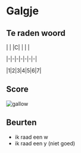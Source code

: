 # Galgje

## Te raden woord

| | |C| | | |

|-|-|-|-|-|-|-|

|1|2|3|4|5|6|7|

## Score
![gallow](./images/1.png)

## Beurten
* ik raad een w
* ik raad een y (niet goed)
